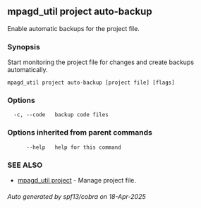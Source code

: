 ## mpagd_util project auto-backup

Enable automatic backups for the project file.

### Synopsis

Start monitoring the project file for changes and create backups automatically.

```
mpagd_util project auto-backup [project file] [flags]
```

### Options

```
  -c, --code   backup code files
```

### Options inherited from parent commands

```
      --help   help for this command
```

### SEE ALSO

* [mpagd_util project](mpagd_util_project.md)	 - Manage project file.

###### Auto generated by spf13/cobra on 18-Apr-2025

